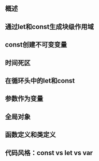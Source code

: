 ## 概述

## 通过let和const生成块级作用域

## const创建不可变变量

## 时间死区

## 在循环头中的let和const

## 参数作为变量

## 全局对象

## 函数定义和类定义

## 代码风格：const vs let vs var